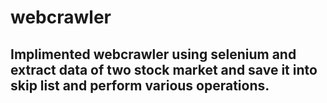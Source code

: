 # webcrawler

## Implimented webcrawler using selenium and extract data of two stock market and save it into skip list and perform various operations.
